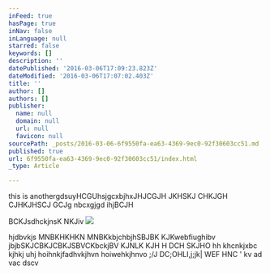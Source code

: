 ```yaml
---
inFeed: true
hasPage: true
inNav: false
inLanguage: null
starred: false
keywords: []
description: ''
datePublished: '2016-03-06T17:09:23.823Z'
dateModified: '2016-03-06T17:07:02.403Z'
title: ''
author: []
authors: []
publisher:
  name: null
  domain: null
  url: null
  favicon: null
sourcePath: _posts/2016-03-06-6f9550fa-ea63-4369-9ec0-92f30603cc51.md
published: true
url: 6f9550fa-ea63-4369-9ec0-92f30603cc51/index.html
_type: Article

---
```

this is anothergdsuyHCGUhsjgcxbjhxJHJCGJH  JKHSKJ CHKJGH CJHKJHSCJ GCJg nbcxgjgd ihjBCJH

BCKJsdhckjnsK NKJiv
![](https://the-grid-user-content.s3-us-west-2.amazonaws.com/cf5c759c-6cdf-4e1d-91e8-45ea7ebf8373.jpg)

hjdbvkjs MNBKHKHKN MNBKkbjchbjhSBJBK KJKwebfiughibv jbjbSKJCBKJCBKJSBVCKbckjBV KJNLK  KJH H DCH SKJHO hh  khcnkjxbc kjhkj uhj hoihnkjfadhvkjhvn   hoiwehkjhnvo ;/J DC;OHLI,j;jk| WEF HNC ' kv ad vac dscv